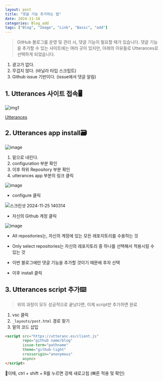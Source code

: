 ```yaml
---
layout: post
title: "댓글 기능 추가하는 법"
date: 2024-11-18
categories: Blog_add
tags: ["Blog", "Image", "Link", "Basic", "add"]
---
```




> GitHub 블로그를 운영 및 관리 시, 댓글 기능이 필요할 때가 있습니다. 
> 댓글 기능을 추가할 수 있는 사이트에는 여러 곳이 있지만, 아래의 이유들로 Utterances로 선택하게 되었습니다.

1. 광고가 없다. 
2. 무겁지 않다. (바닐라 타입 스크립트)
3. Github issue 기반이다. (issue에서 댓글 알림)
## 1. Utterances 사이트 접속🖥️

![img1](https://github.com/user-attachments/assets/b1a9e268-26e1-47bf-9ecc-f38cff17b554)

[Utterances](https://utteranc.es/)

## 2. Utterances app install🗃️
![image](https://github.com/user-attachments/assets/e53d477b-ad4d-4b21-aa20-e01dc1cd08b2)

1. 밑으로 내린다.  
2. configuration 부분 확인
3. 이후 하위 Repository 부분 확인
4. utterances app 부분의 링크 클릭

![image](https://github.com/user-attachments/assets/980c68f8-ccd7-4d33-bd1c-28ffc3f33c68)
* configure 클릭

![스크린샷 2024-11-25 140314](https://github.com/user-attachments/assets/7f91ca69-e898-44af-981d-ef15026fcba0)
* 자신의 Github 계정 클릭

![image](https://github.com/user-attachments/assets/8da24f42-31f5-4819-9a0d-8041bfd0f4f7)
* All repositories는, 자신의 계정에 있는 모든 레포지토리를 수용하는 것
* Only select repositories는 자신의 레포지토리 중 하나를 선택해서 적용시킬 수 있는 것

* 이번 블로그에만 댓글 기능을 추가할 것이기 때문에 후자 선택
* 이후 install 클릭

## 3. Utterances script 추가⌨️

> 위의 과정이 모두 성공적으로 끝났다면, 이제 script만 추가하면 완료

1. vsc 클릭
2. `_layouts/post.html` 경로 찾기
3. 밑의 코드 삽입  

```html 
<script src="https://utteranc.es/client.js"
        repo="github name/blog"
        issue-term="pathname"
        theme="github-light"
        crossorigin="anonymous"
        async>
</script>
```

📢이때, ctrl + shift + R를 누르면 강제 새로고침 (빠른 적용 및 확인)


